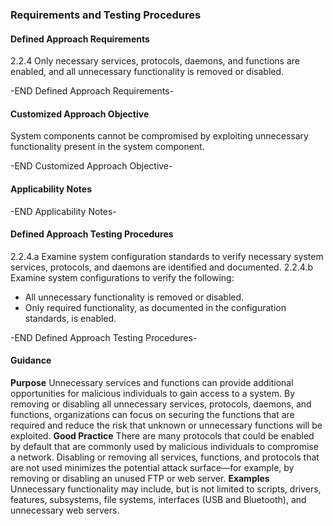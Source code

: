 ### Requirements and Testing Procedures

#### Defined Approach Requirements
2.2.4 Only necessary services, protocols, daemons, and functions are enabled, and all unnecessary functionality is removed or disabled.

-END Defined Approach Requirements- 
#### Customized Approach Objective
System components cannot be compromised by exploiting unnecessary functionality present in the system component.

-END Customized Approach Objective- 
#### Applicability Notes



-END Applicability Notes- 
#### Defined Approach Testing Procedures
2.2.4.a Examine system configuration standards to verify necessary system services, protocols, and daemons are identified and documented.
2.2.4.b Examine system configurations to verify the following:
- All unnecessary functionality is removed or disabled.
- Only required functionality, as documented in the configuration standards, is enabled.

-END Defined Approach Testing Procedures- 
#### Guidance
**Purpose**
Unnecessary services and functions can provide additional opportunities for malicious individuals to gain access to a system. By removing or disabling all unnecessary services, protocols, daemons, and functions, organizations can focus on securing the functions that are required and reduce the risk that unknown or unnecessary functions will be exploited.
**Good Practice**
There are many protocols that could be enabled by default that are commonly used by malicious individuals to compromise a network. Disabling or removing all services, functions, and protocols that are not used minimizes the potential attack surface—for example, by removing or disabling an unused FTP or web server.
**Examples**
Unnecessary functionality may include, but is not limited to scripts, drivers, features, subsystems, file systems, interfaces (USB and Bluetooth), and unnecessary web servers.